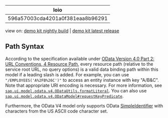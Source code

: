 <!-- loio596a57003cda4201a0f381eaa8b96291 -->

| loio |
| -----|
| 596a57003cda4201a0f381eaa8b96291 |

<div id="loio">

view on: [demo kit nightly build](https://sdk.openui5.org/nightly/#/topic/596a57003cda4201a0f381eaa8b96291) | [demo kit latest release](https://sdk.openui5.org/topic/596a57003cda4201a0f381eaa8b96291)</div>

## Path Syntax

According to the specification available under [OData Version 4.0 Part 2: URL Conventions, 4 Resource Path](http://docs.oasis-open.org/odata/odata/v4.0/odata-v4.0-part2-url-conventions.html), every resource path \(relative to the service root URL, no query options\) is a valid data binding path within this model if a leading slash is added. For example, you can use `"/EMPLOYEES('A%2FB%26C')"` to access an entity instance with key "A/B&C". Note that appropriate URI encoding is necessary. For more information, see [`sap.ui.model.odata.v4.ODataUtils.formatLiteral`](https://sdk.openui5.org/api/sap.ui.model.odata.v4.ODataUtils%23methods/sap.ui.model.odata.v4.ODataUtils.formatLiteral). You can also use [`sap.ui.model.odata.v4.ODataModel#requestKeyPredicate`](https://sdk.openui5.org/api/sap.ui.model.odata.v4.ODataModel/methods/requestKeyPredicate).

Furthermore, the OData V4 model only supports OData [SimpleIdentifier](http://docs.oasis-open.org/odata/odata/v4.0/errata03/os/complete/part3-csdl/odata-v4.0-errata03-os-part3-csdl-complete.html#_SimpleIdentifier) with characters from the US ASCII code character set.

